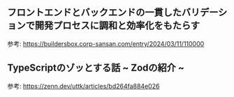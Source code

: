 ## フロントエンドとバックエンドの一貫したバリデーションで開発プロセスに調和と効率化をもたらす

参考: https://buildersbox.corp-sansan.com/entry/2024/03/11/110000

## TypeScriptのゾッとする話 ~ Zodの紹介 ~

参考: https://zenn.dev/uttk/articles/bd264fa884e026
